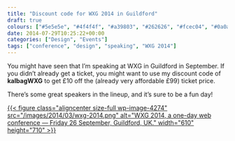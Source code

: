 ```yaml
---
title: "Discount code for WXG 2014 in Guildford"
draft: true
colours: ["#5e5e5e", "#4f4f4f", "#a39803", "#262626", "#fcec04", "#0a0a0a", "#fcec04"]
date: 2014-07-29T10:25:22+00:00
categories: ["Design", "Events"]
tags: ["conference", "design", "speaking", "WXG 2014"]
---
```


You might have seen that I’m speaking at WXG in Guildford in September. If you didn’t already get a ticket, you might want to use my discount code of **kalbagWXG** to get £10 off the (already very affordable £99) ticket price.

There’s some great speakers in the lineup, and it’s sure to be a fun day!

[{{< figure class="aligncenter size-full wp-image-4274" src="/images/2014/03/wxg-2014.png" alt="WXG 2014, a one-day web conference — Friday 26 September, Guildford, UK." width="610" height="710" >}}](http://wxg.co.uk)

	